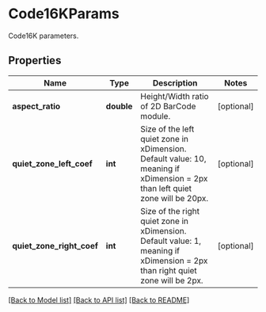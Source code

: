 # Code16KParams

Code16K parameters.

## Properties
Name | Type | Description | Notes
---- | ---- | ----------- | -----
**aspect_ratio** | **double** | Height/Width ratio of 2D BarCode module. | [optional] 
**quiet_zone_left_coef** | **int** | Size of the left quiet zone in xDimension. Default value: 10, meaning if xDimension &#x3D; 2px than left quiet zone will be 20px. | [optional] 
**quiet_zone_right_coef** | **int** | Size of the right quiet zone in xDimension. Default value: 1, meaning if xDimension &#x3D; 2px than right quiet zone will be 2px. | [optional] 

[[Back to Model list]](../../README.md#documentation-for-models) [[Back to API list]](../../README.md#documentation-for-api-endpoints) [[Back to README]](../../README.md)


